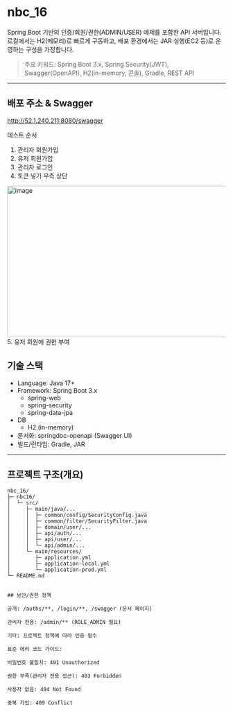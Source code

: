 # nbc_16

Spring Boot 기반의 인증/회원/권한(ADMIN/USER) 예제를 포함한 API 서버입니다.  
로컬에서는 H2(메모리)로 빠르게 구동하고, 배포 환경에서는 JAR 실행(EC2 등)로 운영하는 구성을 가정합니다.

> 주요 키워드: Spring Boot 3.x, Spring Security(JWT), Swagger(OpenAPI), H2(in-memory, 콘솔), Gradle, REST API

---
## 배포 주소 & Swagger

http://52.1.240.211:8080/swagger

테스트 순서
1. 관리자 회원가입
2. 유저 회원가입
3. 관리자 로그인
4. 토큰 넣기 우측 상단
<img width="1498" height="349" alt="image" src="https://github.com/user-attachments/assets/621a2855-3c28-4603-b221-89168eebe384" />
5. 유저 회원에 권한 부여


## 기술 스택

- Language: Java 17+
- Framework: Spring Boot 3.x
  - spring-web
  - spring-security
  - spring-data-jpa
- DB
  -  H2 (in-memory)
- 문서화: springdoc-openapi (Swagger UI)
- 빌드/런타임: Gradle, JAR

---

## 프로젝트 구조(개요)

```text
nbc_16/
├─ nbc16/
│  └─ src/
│     ├─ main/java/...
│     │  ├─ common/config/SecurityConfig.java
│     │  ├─ common/filter/SecurityFilter.java
│     │  ├─ domain/user/...
│     │  ├─ api/auth/...
│     │  ├─ api/user/...
│     │  └─ api/admin/...
│     └─ main/resources/
│        ├─ application.yml
│        ├─ application-local.yml
│        └─ application-prod.yml
└─ README.md


## 보안/권한 정책

공개: /auths/**, /login/**, /swagger (문서 페이지)

관리자 전용: /admin/** (ROLE_ADMIN 필요)

기타: 프로젝트 정책에 따라 인증 필수

표준 에러 코드 가이드:

비밀번호 불일치: 401 Unauthorized

권한 부족(관리자 전용 접근): 403 Forbidden

사용자 없음: 404 Not Found

중복 가입: 409 Conflict
